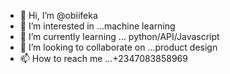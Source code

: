 - 👋 Hi, I’m @obiifeka
- 👀 I’m interested in ...machine learning
- 🌱 I’m currently learning ... python/API/Javascript
- 💞️ I’m looking to collaborate on ...product design
- 📫 How to reach me ...+2347083858969

<!---
obiifeka/obiifeka is a ✨ special ✨ repository because its `README.md` (this file) appears on your GitHub profile.
You can click the Preview link to take a look at your changes.
--->
